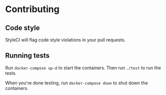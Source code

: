 # Contributing

## Code style

StyleCI will flag code style violations in your pull requests.

## Running tests

Run `docker-compose up-d` to start the containers. Then run `./test` to run the tests.

When you're done testing, run `docker-compose down` to shut down the containers.
